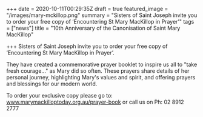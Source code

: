 +++
date = 2020-10-11T00:29:35Z
draft = true
featured_image = "/images/mary-mckillop.png"
summary = "Sisters of Saint Joseph invite you to order your free copy of ‘Encountering St Mary MacKillop in Prayer’"
tags = ["news"]
title = "10th Anniversary of the Canonisation of Saint Mary MacKillop"

+++
Sisters of Saint Joseph invite you to order your free copy of ‘Encountering St Mary MacKillop in Prayer’.

They have created a commemorative prayer booklet to inspire us all to "take fresh courage..." as Mary did so often. These prayers share details of her personal journey, highlighting Mary's values and spirit, and offering prayers and blessings for our modern world.

To order your exclusive copy please go to: www.marymackilloptoday.org.au/prayer-book or call us on Ph: 02 8912 2777